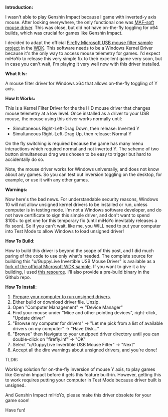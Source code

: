 **Introduction:**

I wasn't able to play Genshin Impact because I game with inverted-y axis mouse.  After looking everywhere, the only functional one was [MAF-soft mouse driver](https://www.maf-soft.de/mafmouse/).  This was close, but did not have on-the-fly toggling for x64 builds, which was crucial for games like Genshin Impact.

I decided to adapt the official [Firefly Microsoft USB mouse filter sample project](https://github.com/microsoft/Windows-driver-samples/tree/master/hid/firefly) in the [WDK](https://docs.microsoft.com/en-us/windows-hardware/drivers/download-the-wdk).  This software needs to be a Windows Kernel Driver because it's the only way to access mouse telemetry for games.  I'd expect miHoYo to release this very simple fix to their excellent game very soon, but in case you can't wait, I'm playing it very well now with this driver installed.

**What It Is:**

A mouse filter driver for Windows x64 that allows on-the-fly toggling of Y axis.

**How It Works:**

This  is a Kernel Filter Driver for the the HID mouse driver that changes mouse telemetry at a low level.
Once installed as a driver to your USB mouse, the mouse using this driver works normally until:

* Simultaneous Right-Left-Drag Down, then release: Inverted Y
* Simultaneous Right-Left-Drag Up, then release: Normal Y

On the fly switching is required because the game has many menu interactions which required normal and not inverted Y. The scheme of two button simultaneous drag was chosen to be easy to trigger but hard to accidentally do so.

Note, the mouse driver works for Windows universally, and does not know about any games.  So you can test out inversion toggling on the desktop, for example, or use it with any other games.

**Warnings:**

Now here's the bad news.  For understandable security reasons, Windows 10 will not allow unsigned kernel drivers to be installed or run, unless computer is in testing mode.  I'm not a Windows software developer, and do not have certificate to sign this simple driver, and don't want to spend $100+ to get one for this temporary fix (until miHoYo inevitably releases a fix soon).  So if you can't wait, like me, you WILL need to put your computer into Test Mode to allow Windows to load unsigned driver!

**How To Build:**

How to build this driver is beyond the scope of this post, and I did much paring of the code to use only what's needed.  The complete source for building this "u/GuppyLive Invertible USB Mouse Driver" is available as a [fork of the official Microsoft WDK sample](https://github.com/tthk/Windows-driver-samples).  If you want to give it a try building, I used [this resource](https://docs.microsoft.com/en-us/windows-hardware/drivers/develop/building-a-driver).  I'll also provide a pre-build binary in the Github repo.

**How To Install:**

1. [Prepare your computer to run unsigned drivers](https://www.maketecheasier.com/install-unsigned-drivers-windows10/).
1. Either build or download driver file.  Unzip.
1. Open "Computer Management" -> "Device Manager"
1. Find your mouse under "Mice and other pointing devices", right-click, "Update driver"
1. "Browse my computer for drivers" -> "Let me pick from a list of available drivers on my computer" -> "Have Disk..."
1. "Browse" then Navigate to your unzipped driver directory until you can double-click on "firefly.inf" -> "OK"
1. Select "u/GuppyLive Invertible USB Mouse Filter" -> "Next"
1. Accept all the dire warnings about unsigned drivers, and you're done!


TLDR:

Working solution for on-the-fly inversion of mouse Y axis,  to play games like Genshin Impact before it gets this feature built-in.  However, getting this to work requires putting your computer in Test Mode because driver built is unsigned.

And Genshin Impact miHoYo, please make this driver obsolete for your game soon!

Have fun!  